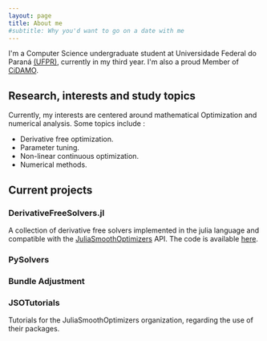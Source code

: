 ```yaml
---
layout: page
title: About me
#subtitle: Why you'd want to go on a date with me
---
```

I'm a Computer Science undergraduate student at Universidade Federal do Paraná [(UFPR)](https://www.ufpr.br/portalufpr/), currently in my third year. I'm also a proud Member of [CiDAMO](https://cidamo.github.io/).

## Research, interests and study topics

Currently, my interests are centered around mathematical Optimization and numerical analysis. Some topics include :
- Derivative free optimization.
- Parameter tuning.
- Non-linear continuous optimization.
- Numerical methods.

## Current projects
### DerivativeFreeSolvers.jl
A collection of derivative free solvers implemented in the julia language and compatible with the [JuliaSmoothOptimizers](https://juliasmoothoptimizers.github.io/) API.
The code is available [here](https://github.com/CiDAMO/DerivativeFreeSolvers.jl).
### PySolvers

### Bundle Adjustment

### JSOTutorials
Tutorials for the JuliaSmoothOptimizers organization, regarding the use of their packages.
